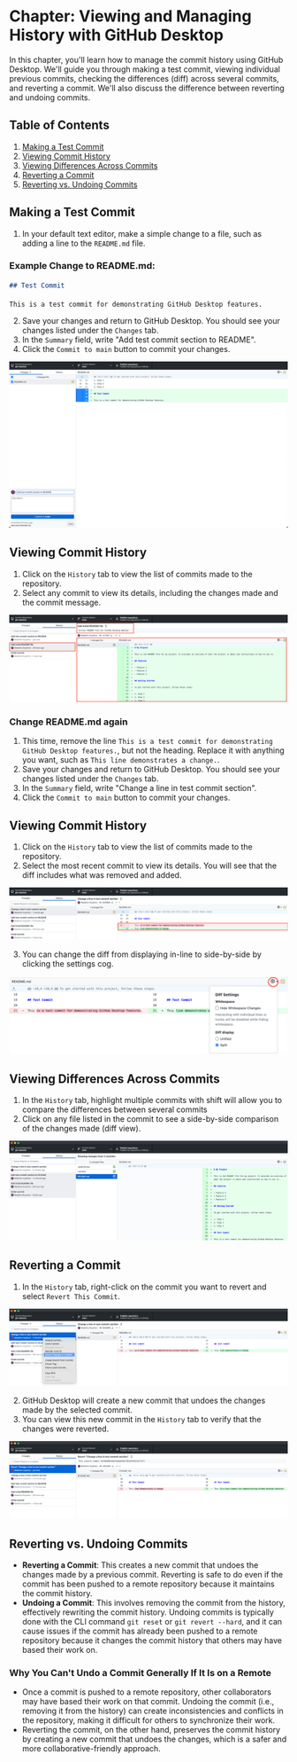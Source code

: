 # Chapter: Viewing and Managing History with GitHub Desktop

In this chapter, you'll learn how to manage the commit history using GitHub Desktop. We'll guide you through making a test commit, viewing individual previous commits, checking the differences (diff) across several commits, and reverting a commit. We'll also discuss the difference between reverting and undoing commits.

## Table of Contents

1. [Making a Test Commit](#making-a-test-commit)
2. [Viewing Commit History](#viewing-commit-history)
3. [Viewing Differences Across Commits](#viewing-differences-across-commits)
4. [Reverting a Commit](#reverting-a-commit)
5. [Reverting vs. Undoing Commits](#reverting-vs-undoing-commits)

## Making a Test Commit

1. In your default text editor, make a simple change to a file, such as adding a line to the `README.md` file.

### Example Change to README.md:

```markdown
## Test Commit

This is a test commit for demonstrating GitHub Desktop features.

``` 

2. Save your changes and return to GitHub Desktop. You should see your changes listed under the `Changes` tab.
3. In the `Summary` field, write "Add test commit section to README".
4. Click the `Commit to main` button to commit your changes.

![Image: add test commit](fig/add-test-section.png)

## Viewing Commit History

1. Click on the `History` tab to view the list of commits made to the repository.
2. Select any commit to view its details, including the changes made and the commit message.

![Image: reviewing commit history](fig/review-history.png)

### Change README.md again

1. This time, remove the line `This is a test commit for demonstrating GitHub Desktop features.`, but not the heading. Replace it with anything you want, such as `This line demonstrates a change.`. 
2. Save your changes and return to GitHub Desktop. You should see your changes listed under the `Changes` tab.
3. In the `Summary` field, write "Change a line in test commit section".
4. Click the `Commit to main` button to commit your changes.

## Viewing Commit History

1. Click on the `History` tab to view the list of commits made to the repository.
2. Select the most recent commit to view its details. You will see that the diff includes what was removed and added.  

![Image: reviewing a line diff](fig/line-diff.png)

3. You can change the diff from displaying in-line to side-by-side by clicking the settings cog.

![Image: Options for diff view](fig/diff-options.png)

## Viewing Differences Across Commits

1. In the `History` tab, highlight multiple commits with shift will allow you to compare the differences between several commits
2. Click on any file listed in the commit to see a side-by-side comparison of the changes made (diff view).

![Image: showing a diff between multiple commits](fig/multi-commit-dff.png)

## Reverting a Commit

1. In the `History` tab, right-click on the commit you want to revert and select `Revert This Commit`.

![Image: showing the revert commit menu](fig/revert-menu.png)

2. GitHub Desktop will create a new commit that undoes the changes made by the selected commit.
3. You can view this new commit in the `History` tab to verify that the changes were reverted.

![Image: Showing the reverted commit](fig/reverted-commit.png)

## Reverting vs. Undoing Commits

- **Reverting a Commit**: This creates a new commit that undoes the changes made by a previous commit. Reverting is safe to do even if the commit has been pushed to a remote repository because it maintains the commit history.
- **Undoing a Commit**: This involves removing the commit from the history, effectively rewriting the commit history. Undoing commits is typically done with the CLI command `git reset` or `git revert --hard`, and it can cause issues if the commit has already been pushed to a remote repository because it changes the commit history that others may have based their work on.

### Why You Can't Undo a Commit Generally If It Is on a Remote

- Once a commit is pushed to a remote repository, other collaborators may have based their work on that commit. Undoing the commit (i.e., removing it from the history) can create inconsistencies and conflicts in the repository, making it difficult for others to synchronize their work.
- Reverting the commit, on the other hand, preserves the commit history by creating a new commit that undoes the changes, which is a safer and more collaborative-friendly approach.
